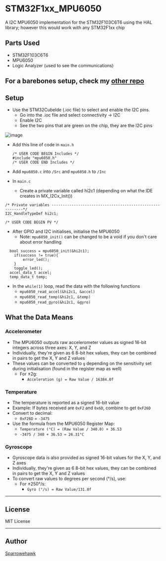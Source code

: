 # STM32F1xx_MPU6050
A I2C MPU6050 implementation for the STM32F103C6T6 using the HAL library; however this would work with any STM32F1xx chip 

## Parts Used
- STM32F103C6T6
- MPU6050
- Logic Analyzer (used to see the communications)

## For a barebones setup, check my [other repo](https://github.com/Sparrowehawk/STM32_barebones/tree/main/section_9%20-%20I2C)

## Setup

- Use the STM32CubeIde (.ioc file) to select and enable the I2C pins.
  - Go into the .ioc file and select connectivity -> I2C
  - Enable I2C
  - See the two pins that are green on the chip, they are the I2C pins  
   
![image](https://github.com/user-attachments/assets/c63712e6-7caf-49e1-b3df-476d0e02da26)

- Add this line of code in `main.h`
   ```
   /* USER CODE BEGIN Includes */
  #include "mpu6050.h"
  /* USER CODE END Includes */
  ```

- Add `mpu6050.c` into  `/Src` and `mpu6050.h` to `/Inc`
- In `main.c`
  - Create a private variable called hi2c1 (depending on what the IDE creates in MX_I2Cx_Init())
```
/* Private variables ---------------------------------------------------------*/
I2C_HandleTypeDef hi2c1;

/* USER CODE BEGIN PV */
```
  - After GPIO and I2C initialises, initialise the MPU6050
    - Note: `mpu6050_init()` can be changed to be a void if you don't care about error handling
```
  bool success = mpu6050_init(&hi2c1);
	if(success != true){
		error_led();
	}
	toggle_led();
  accel_data_t accel;
  temp_data_t temp;
```
  - In the `while(1)` loop, read the data with the following functions
    - `mpu6050_read_accel(&hi2c1, &accel)`
    - `mpu6050_read_temp(&hi2c1, &temp)`
    - `mpu6050_read_gyro(&hi2c1, &gyro)`

## What the Data Means

### Accelerometer
- The MPU6050 outputs raw accelerometer values as signed 16-bit integers across three axes: X, Y, and Z
- Individually, they're given as 6 8-bit hex values, they can be combined in pairs to get the X, Y and Z values
- These values can be converted to `g` depending on the sensitivity set during initialisation (found in the register map as well)
  - For ±2g:  
     - `Acceleration (g) = Raw Value / 16384.0f`
    

### Temperature
- The temperature is reported as a signed 16-bit value
- Example: If bytes received are `0xF2` and `0x6D`, combine to get `0xF26D`
- Convert to decimal:
   - `0xF26D` = `-3475`
- Use the formula from the MPU6050 Register Map:
   - `Temperature (°C) = (Raw Value / 340.0) + 36.53`
   - `-3475 / 340 + 36.53 ≈ 26.31°C`

### Gyroscope
- Gyroscope data is also provided as signed 16-bit values for the X, Y, and Z axes
- Individually, they're given as 6 8-bit hex values, they can be combined in pairs to get the X, Y and Z values
- To convert raw values to degrees per second (°/s), use:
  - For ±250°/s:
    - `Gyro (°/s) = Raw Value/131.0f`
    
---

## License
MIT License

---

## Author
[Sparrowehawk](https://github.com/Sparrowehawk)
